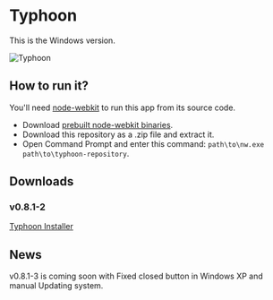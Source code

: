 # Typhoon

This is the Windows version.

![Typhoon](https://raw.github.com/apandada1/typhoon/gh-pages/assets/img/typhoon.png)

## How to run it?
You'll need [node-webkit](https://github.com/rogerwang/node-webkit/) to run this app from its source code.

- Download [prebuilt node-webkit binaries](https://github.com/rogerwang/node-webkit#downloads).
- Download this repository as a .zip file and extract it.
- Open Command Prompt and enter this command: `path\to\nw.exe path\to\typhoon-repository`.

## Downloads

### v0.8.1-2

[Typhoon Installer](https://dl.dropboxusercontent.com/u/84627545/Typhoon_setup.exe)

## News

v0.8.1-3 is coming soon with Fixed closed button in Windows XP and manual Updating system.
